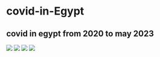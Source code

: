 # covid-in-Egypt
## covid in egypt from 2020 to may 2023
<image src=https://github.com/ahmedelmasry97/covid-in-Egypt/assets/127942231/b5017058-6343-4d2d-9dde-22c473cf54ef/>
<image src=https://github.com/ahmedelmasry97/covid-in-Egypt/assets/127942231/3f6ed376-40ec-4662-bc9f-812ff9b0ec3e/>
<image src=https://github.com/ahmedelmasry97/covid-in-Egypt/assets/127942231/90fd77bb-0690-42f1-b4ef-c470a0833604/>
<image src=https://github.com/ahmedelmasry97/covid-in-Egypt/assets/127942231/f06c6f48-a847-447c-8ca3-de132f80056d/>
